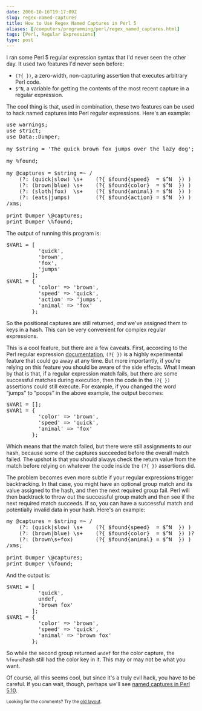 ```yaml
--- 
date: 2006-10-16T19:17:09Z
slug: regex-named-captures
title: How to Use Regex Named Captures in Perl 5
aliases: [/computers/programming/perl/regex_named_captures.html]
tags: [Perl, Regular Expressions]
type: post
---
```


<p>I ran some Perl 5 regular expression syntax that I'd never seen the other
day. It used two features I'd never seen before:</p>

<ul>
  <li><code>(?{ })</code>, a zero-width, non-capturing assertion that executes
    arbitrary Perl code.</li>
  <li><code>$^N</code>, a variable for getting the contents of the most recent
    capture in a regular expression.</li>
</ul>

<p>The cool thing is that, used in combination, these two features can be used
to hack named captures into Perl regular expressions. Here's an example:</p>

<pre>
use warnings;
use strict;
use Data::Dumper;

my $string = &#x0027;The quick brown fox jumps over the lazy dog&#x0027;;

my %found;

my @captures = $string =~ /
    (?: (quick|slow) \s+    (?{ $found{speed}  = $^N  }) )
    (?: (brown|blue) \s+    (?{ $found{color}  = $^N  }) )
    (?: (sloth|fox)  \s+    (?{ $found{animal} = $^N  }) )
    (?: (eats|jumps)        (?{ $found{action} = $^N  }) )
/xms;

print Dumper \@captures;
print Dumper \%found;
</pre>

<p>The output of running this program is:</p>

<pre>
$VAR1 = [
          &#x0027;quick&#x0027;,
          &#x0027;brown&#x0027;,
          &#x0027;fox&#x0027;,
          &#x0027;jumps&#x0027;
        ];
$VAR1 = {
          &#x0027;color&#x0027; =&gt; &#x0027;brown&#x0027;,
          &#x0027;speed&#x0027; =&gt; &#x0027;quick&#x0027;,
          &#x0027;action&#x0027; =&gt; &#x0027;jumps&#x0027;,
          &#x0027;animal&#x0027; =&gt; &#x0027;fox&#x0027;
        };
</pre>

<p>So the positional captures are still returned, <em>and</em> we've assigned
them to keys in a hash. This can be very convenient for complex regular
expressions.</p>

<p>This is a cool feature, but there are a few caveats. First, according to
the Perl regular expression
<a href="http://search.cpan.org/perldoc/perlre#(?{_code_})" title="Read about (?{ }) on CPAN">documentation</a>, <code>(?{ })</code> is a highly
experimental feature that could go away at any time. But more importantly, if
you're relying on this feature you should be aware of the side effects. What I
mean by that is that, if a regular expression match fails, but there are some
successful matches during execution, then the code in the <code>(?{ })</code>
assertions could still execute. For example, if you changed the
word <q>jumps</q> to <q>poops</q> in the above example, the output becomes:</p>

<pre>
$VAR1 = [];
$VAR1 = {
          &#x0027;color&#x0027; =&gt; &#x0027;brown&#x0027;,
          &#x0027;speed&#x0027; =&gt; &#x0027;quick&#x0027;,
          &#x0027;animal&#x0027; =&gt; &#x0027;fox&#x0027;
        };
</pre>

<p>Which means that the match failed, but there were still assignments to our
hash, because some of the captures succeeded before the overall match failed.
The upshot is that you should always check the return value from the match
before relying on whatever the code inside the <code>(?{ })</code> assertions
did.</p>

<p>The problem becomes even more subtle if your regular expressions trigger
backtracking. In that case, you might have an optional group match and its
value assigned to the hash, and then the next required group fail. Perl will
then backtrack to throw out the successful group match and then see if the
next required match succeeds. If so, you can have a successful match and
potentially invalid data in your hash. Here's an example:</p>

<pre>
my @captures = $string =~ /
    (?: (quick|slow) \s+    (?{ $found{speed}  = $^N  }) )
    (?: (brown|blue) \s+    (?{ $found{color}  = $^N  }) )?
    (?: (brown\s+fox)       (?{ $found{animal} = $^N  }) )
/xms;

print Dumper \@captures;
print Dumper \%found;
</pre>

<p>And the output is:</p>

<pre>
$VAR1 = [
          &#x0027;quick&#x0027;,
          undef,
          &#x0027;brown fox&#x0027;
        ];
$VAR1 = {
          &#x0027;color&#x0027; =&gt; &#x0027;brown&#x0027;,
          &#x0027;speed&#x0027; =&gt; &#x0027;quick&#x0027;,
          &#x0027;animal&#x0027; =&gt; &#x0027;brown fox&#x0027;
        };
</pre>

<p>So while the second group returned <code>undef</code> for the color
capture, the <code>%found</code>hash still had the color key in it. This may
or may not be what you want.</p>

<p>Of course, all this seems cool, but since it's a truly evil hack, you have
to be careful. If you can wait, though, perhaps we'll
see <a
href="http://www.nntp.perl.org/group/perl.perl5.porters/;msgid=9b18b3110610051158h43c58810ted1017129929a539[at]mail.gmail.com" title="Perl 5 Porters: &#x201c;[PATCH] Initial attempt at named captures for
perls regexp engine&#x201d;">named captures in Perl 5.10</a>.</p>

<p class="past"><small>Looking for the comments? Try the <a rel="nofollow" href="//past.justatheory.com/computers/programming/perl/regex_named_captures.html">old layout</a>.</small></p>


